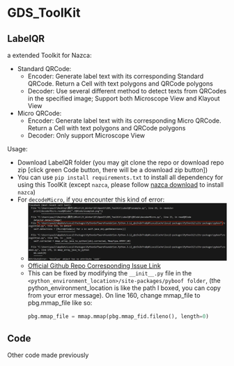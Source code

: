 # GDS_ToolKit

## LabelQR
a extended Toolkit for Nazca:
* Standard QRCode:
    * Encoder: Generate label text with its corresponding Standard QRCode. Return a Cell with text polygons and QRCode polygons
    * Decoder: Use several different method to detect texts from QRCodes in the specified image; Support both Microscope View and Klayout View
* Micro QRCode:
    * Encoder: Generate label text with its corresponding Micro QRCode. Return a Cell with text polygons and QRCode polygons
    * Decoder: Only support Microscope View

Usage:
* Download LabelQR folder (you may git clone the repo or download repo zip [click green Code button, there will be a download zip button])
* You can use ```pip install requirements.txt``` to install all dependency for using this ToolKit (except ```nazca```, please follow [nazca download](https://nazca-design.org/installation/) to install ```nazca```)
* For ```decodeMicro```, if you encounter this kind of error:
  * ![error](LabelQR/doc/MicroError.png)
  * [Official Github Repo Corresponding Issue Link](https://github.com/lessthanoptimal/PyBoof/issues/27)
  * This can be fixed by modifying the ```__init__.py``` file in the ```<python_environment_location>/site-packages/pyboof folder```, (the python_environment_location is like the path I boxed, you can copy from your error message). On line 160, change mmap_file to pbg.mmap_file like so:
    ```python
    pbg.mmap_file = mmap.mmap(pbg.mmap_fid.fileno(), length=0)
    ```

## Code
Other code made previously
